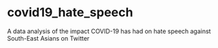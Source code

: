 # covid19_hate_speech
A data analysis of the impact COVID-19 has had on hate speech against South-East Asians on Twitter

